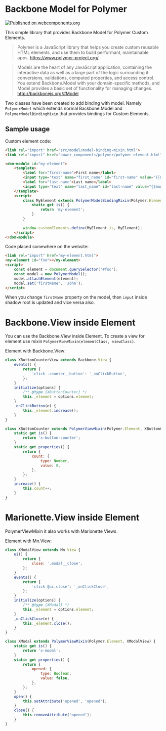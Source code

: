 # Backbone Model for Polymer
[![Published on webcomponents.org](https://img.shields.io/badge/webcomponents.org-published-blue.svg)](https://www.webcomponents.org/element/mikoweb/polymer-backbone)

This simple library that provides Backbone Model for Polymer Custom Elements.

> Polymer is a JavaScript library that helps you create custom reusable HTML elements, and use them to build performant, maintainable apps.
> https://www.polymer-project.org/


> Models are the heart of any JavaScript application, containing the interactive data as well as a large part of the logic surrounding it: conversions, validations, computed properties, and access control. You extend Backbone.Model with your domain-specific methods, and Model provides a basic set of functionality for managing changes. 
http://backbonejs.org/#Model

Two classes have been created to add binding with model. Namely `PolymerModel` which extends normal Backbone.Model and `PolymerModelBindingMixin` that provides bindings for Custom Elements.

## Sample usage

Custom element code:

```html
<link rel="import" href="src/model/model-binding-mixin.html">
<link rel="import" href="bower_components/polymer/polymer-element.html">

<dom-module id="my-element">
    <template>
        <label for="first-name">First name</label>
        <input type="text" name="first_name" id="first-name" value="{{model.firstName::change}}">
        <label for="last-name">Last name</label>
        <input type="text" name="last_name" id="last-name" value="{{model.lastName::change}}">
    </template>
    <script>
        class MyElement extends PolymerModelBindingMixin(Polymer.Element) {
            static get is() {
                return 'my-element';
            }
        }
    
        window.customElements.define(MyElement.is, MyElement);
    </script>
</dom-module>
```

Code placed somewhere on the website:

```html
<link rel="import" href="my-element.html">
<my-element id="foo"></my-element>
<script>
    const element = document.querySelector('#foo');
    const model = new PolymerModel();
    model.attachElement(element);
    model.set('firstName', 'John');
</script>
```

When you change `firstName` property on the model, then `input` inside shadow root is updated and vice versa also.

# Backbone.View inside Element

You can use the Backbone.View inside Element. To create a view for element use mixin 
`PolymerViewMixin(elementClass, viewClass)`.

Element with Backbone.View:

```javascript
class XButtonCounterView extends Backbone.View {
    events() {
        return {
            'click .counter__button': '_onClickButton',
        };
    }
    initialize(options) {
        /** @type {XButtonCounter} */
        this._element = options.element;
    }
    _onClickButton(e) {
        this._element.increase();
    }
}

class XButtonCounter extends PolymerViewMixin(Polymer.Element, XButtonCounterView) {
    static get is() {
        return 'x-button-counter';
    }
    static get properties() {
        return {
            count: {
                type: Number,
                value: 0,
            },
        };
    }
    increase() {
        this.count++;
    }
}
```

# Marionette.View inside Element

PolymerViewMixin it also works with Marionette Views.

Element with Mn.View:

```javascript
class XModalView extends Mn.View {
    ui() {
        return {
            close: '.modal__close',
        };
    }
    events() {
        return {
            'click @ui.close': '_onClickClose',
        };
    }
    initialize(options) {
        /** @type {XModal} */
        this._element = options.element;
    }
    _onClickClose(e) {
        this._element.close();
    }
}

class XModal extends PolymerViewMixin(Polymer.Element, XModalView) {
    static get is() {
        return 'x-modal';
    }
    static get properties() {
        return {
            opened: {
                type: Boolean,
                value: false,
            },
        };
    }
    open() {
        this.setAttribute('opened', 'opened');
    }
    close() {
        this.removeAttribute('opened');
    }
}
```
